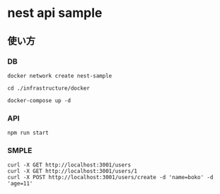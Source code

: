 # nest api sample

## 使い方

### DB

```
docker network create nest-sample

cd ./infrastructure/docker

docker-compose up -d
```

### API

```
npm run start
```

### SMPLE

```
curl -X GET http://localhost:3001/users
curl -X GET http://localhost:3001/users/1
curl -X POST http://localhost:3001/users/create -d 'name=boko' -d 'age=11'
```

